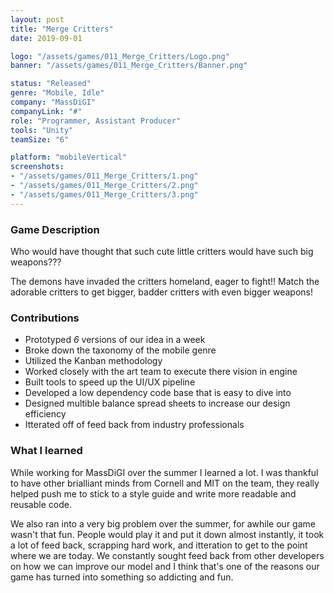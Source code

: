 ```yaml
---
layout: post
title: "Merge Critters"
date: 2019-09-01

logo: "/assets/games/011_Merge_Critters/Logo.png"
banner: "/assets/games/011_Merge_Critters/Banner.png"

status: "Released"
genre: "Mobile, Idle"
company: "MassDiGI"
companyLink: "#"
role: "Programmer, Assistant Producer"
tools: "Unity"
teamSize: "6"

platform: "mobileVertical"
screenshots:
- "/assets/games/011_Merge_Critters/1.png"
- "/assets/games/011_Merge_Critters/2.png"
- "/assets/games/011_Merge_Critters/3.png"
---
```



### Game Description
Who would have thought that such cute little critters would have such big weapons???

The demons have invaded the critters homeland, eager to fight!! Match the adorable critters to get bigger, badder critters with even bigger weapons!

### Contributions

* Prototyped *6* versions of our idea in a week
* Broke down the taxonomy of the mobile genre
* Utilized the Kanban methodology
* Worked closely with the art team to execute there vision in engine
* Built tools to speed up the UI/UX pipeline
* Developed a low dependency code base that is easy to dive into
* Designed multible balance spread sheets to increase our design efficiency
* Itterated off of feed back from industry professionals

### What I learned

While working for MassDiGI over the summer I learned a lot. I was thankful to have other brialliant minds from Cornell and MIT on the team, they really helped push me to stick to a style guide and write more readable and reusable code.

We also ran into a very big problem over the summer, for awhile our game wasn't that fun. People would play it and put it down almost instantly, it took a lot of feed back, scrapping hard work, and itteration to get to the point where we are today. We constantly sought feed back from other developers on how we can improve our model and I think that's one of the reasons our game has turned into something so addicting and fun.